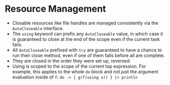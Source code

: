 # Resource Management

-   Closable resources like file handles are managed consistently via the
    `AutoCloseable` interface.
-   The `using` keyword can prefix any `AutoCloseable` value, in which case it is
    guaranteed to close at the end of the scope even if the current task fails.
-   All `AutoCloseable` prefixed with `try` are guaranteed to have a chance to run
    their close method, even if one of them fails before all are complete.
-   They are closed in the order they were set up, reversed.
-   Using is scoped to the scope of the current top expression. For example, this
    applies to the whole `do` block and not just the argument evaluation inside of
    `f`: `do -> { g(f(using x)) } |> println`
